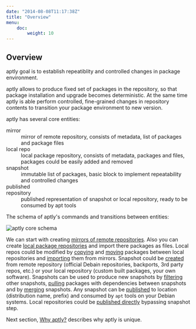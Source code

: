 ```yaml
---
date: "2014-08-08T11:17:38Z"
title: "Overview"
menu:
    doc:
        weight: 10
---
```


Overview
--------

<p class="lead">aptly goal is to establish repeatiblity and controlled changes in
package environment.</p>

aptly allows to produce fixed set of packages in the repository,
so that package installation and upgrade becomes deterministic. At the
same time aptly is able perform controlled, fine-grained changes in
repository contents to transition your package environment to new
version.

aptly has several core entities:

<dl class="dl-horizontal">
    <dt>mirror</dt>
    <dd>mirror of remote repository, consists of metadata, list of packages
    and package files</dd>
    <dt>local repo</dt>
    <dd>local package repository, consists of metadata, packages and files,
    packages could be easily added and removed</dd>
    <dt>snapshot</dt>
    <dd>immutable list of packages, basic block to implement repeatability
    and controlled changes</dd>
    <dt>published<br> repository</dt>
    <dd>published representation of snapshot or local repository, ready to
    be consumed by apt tools</dd>
</dl>


The schema of aptly's commands and transitions between entities:

<img src="/img/schema.png" alt="aptly core schema" class="img-responsive">

We can start with creating [mirrors of remote
repositories](/doc/aptly/mirror/create). Also you can create [local package
repositories](/doc/aptly/repo/create) and import there packages as files.
Local repos could be modified by [copying](/doc/aptly/repo/copy) and
[moving](/doc/aptly/repo/move) packages between local repositories and
[importing](/doc/aptly/repo/import) them from mirrors. Snapshot could be
[created](/doc/aptly/snapshot/create) from remote repository (official
Debain repositories, backports, 3rd party repos, etc.) or your local
repository (custom built packages, your own software). Snapshots can be
used to produce new snapshots by [filtering](/doc/aptly/snapshot/filter/)
other snapshots, [pulling](/doc/aptly/snapshot/pull)
packages with dependencies between snapshots and by
[merging](/doc/aptly/snapshot/merge) snapshots. Any snapshot can be
[published](/doc/aptly/publish/snapshot) to location (distribution name,
prefix) and consumed by `apt` tools on your Debian systems. Local
repositories could be [published directly](/doc/aptly/publish/repo)
bypassing snapshot step.

Next section, [Why aptly?](/doc/why/) describes why aptly is unique.
